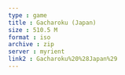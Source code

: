 ```yaml
---
type : game
title : Gacharoku (Japan)
size : 510.5 M
format : iso
archive : zip
server : myrient
link2 : Gacharoku%20%28Japan%29
---
```

